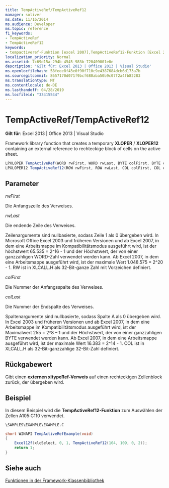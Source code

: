 ```yaml
---
title: TempActiveRef/TempActiveRef12
manager: soliver
ms.date: 11/16/2014
ms.audience: Developer
ms.topic: reference
f1_keywords:
- TempActiveRef
- TempActiveRef12
keywords:
- tempactiveref-Funktion [excel 2007],TempActiveRef12-Funktion [Excel 2007]
localization_priority: Normal
ms.assetid: 7c69d15a-294b-4545-983b-720409001e0e
description: 'Gilt für: Excel 2013 | Office 2013 | Visual Studio'
ms.openlocfilehash: 58feee8f43e0f90f710c9e4387684dcb6d173a7b
ms.sourcegitcommit: 8657170d071f9bcf680aba50b9c07f2a4fb82283
ms.translationtype: MT
ms.contentlocale: de-DE
ms.lasthandoff: 04/28/2019
ms.locfileid: "33415544"
---
```

# <a name="tempactivereftempactiveref12"></a>TempActiveRef/TempActiveRef12

 **Gilt für**: Excel 2013 | Office 2013 | Visual Studio 
  
Framework library function that creates a temporary **XLOPER** /  **XLOPER12** containing an external reference to rechteckige block of cells on the active sheet. 
  
```cs
LPXLOPER TempActiveRef(WORD rwFirst, WORD rwLast, BYTE colFirst, BYTE colLast);
LPXLOPER12 TempActiveRef12(ROW rwFirst, ROW rwLast, COL colFirst, COL colLast);
```

## <a name="parameters"></a>Parameter

 _rwFirst_
  
Die Anfangszeile des Verweises.
  
 _rwLast_
  
Die endende Zeile des Verweises.
  
Zeilenargumente sind nullbasierte, sodass Zeile 1 als 0 übergeben wird. In Microsoft Office Excel 2003 und früheren Versionen und ab Excel 2007, in dem eine Arbeitsmappe im Kompatibilitätsmodus ausgeführt wird, ist der höchstwert 65.535 = 2^16 - 1 und der Höchstwert, der von einer ganzzahligen WORD-Zahl verwendet werden kann. Ab Excel 2007, in dem eine Arbeitsmappe ausgeführt wird, ist der maximale Wert 1.048.575 = 2^20 - 1. RW ist in XLCALL.H als 32-Bit-ganze Zahl mit Vorzeichen definiert.
  
 _colFirst_
  
Die Nummer der Anfangsspalte des Verweises.
  
 _colLast_
  
Die Nummer der Endspalte des Verweises.
  
Spaltenargumente sind nullbasierte, sodass Spalte A als 0 übergeben wird. In Excel 2003 und früheren Versionen und ab Excel 2007, in dem eine Arbeitsmappe im Kompatibilitätsmodus ausgeführt wird, ist der Maximalwert 255 = 2^8 – 1 und der Höchstwert, der von einer ganzzahligen BYTE verwendet werden kann. Ab Excel 2007, in dem eine Arbeitsmappe ausgeführt wird, ist der maximale Wert 16.383 = 2^14 - 1. COL ist in XLCALL.H als 32-Bit-ganzzahlige 32-Bit-Zahl definiert.
  
## <a name="return-value"></a>Rückgabewert

Gibt einen **externen xltypeRef-Verweis** auf einen rechteckigen Zellenblock zurück, der übergeben wird. 
  
## <a name="example"></a>Beispiel

In diesem Beispiel wird die **TempActiveRef12-Funktion** zum Auswählen der Zellen A105:C110 verwendet. 
  
 `\SAMPLES\EXAMPLE\EXAMPLE.C`
  
```cs
short WINAPI TempActiveRefExample(void)
{
    Excel12f(xlcSelect, 0, 1, TempActiveRef12(104, 109, 0, 2));
    return 1;
}
```

## <a name="see-also"></a>Siehe auch



[Funktionen in der Framework-Klassenbibliothek](functions-in-the-framework-library.md)

